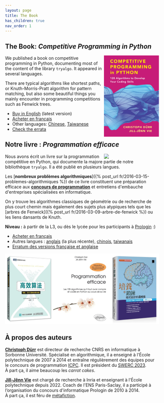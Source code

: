 ```yaml
---
layout: page
title: The Book
has_children: true
nav_order: 1
---
```


## The Book: *Competitive Programming in Python*

<a href="https://amzn.to/45itxtF"><img src="/static/tryalgo-en.jpg" style="float: right" width="180" /></a>

We published a book on competitive programming in Python, documenting most of the content of the library `tryalgo`. It appeared in several languages.

There are typical algorithms like shortest paths, or Knuth-Morris-Pratt algorithm for pattern matching, but also some beautiful things you mainly encounter in programming competitions such as Fenwick trees.

- [Buy in English](https://amzn.to/45itxtF) (latest version)
- [Acheter en français](https://amzn.to/3SAzuPt)
- Other languages: [Chinese](https://book.douban.com/subject/30210075/), [Taiwanese](https://www.drmaster.com.tw/Bookinfo.asp?BookID=MP11906)
- [Check the errata](/errata)

## Notre livre : *Programmation efficace*

<a href="https://amzn.to/3SAzuPt"><img src="/static/cover.jpg" style="float: right" width="180" /></a>

Nous avons écrit un livre sur la programmation compétitive en Python, qui documente la majore partie de notre bibliothèque `tryalgo`. Il a été publié en plusieurs langues.

Les [**nombreux problèmes algorithmiques**]({% post_url fr/2016-03-15-problemes-algorithmiques %}) de ce livre constituent une préparation efficace aux [**concours de programmation**](/contests/) et entretiens d'embauche d'entreprises spécialisées en informatique.

On y trouve les algorithmes classiques de géométrie ou de recherche de plus court chemin mais également des sujets plus atypiques tels que les [arbres de Fenwick]({% post_url fr/2016-03-09-arbre-de-fenwick %}) ou les liens dansants de Knuth.

**Niveau :** à partir de la L3, ou dès le lycée pour les participants à [Prologin](http://prologin.org) :)

- [Acheter en français](https://amzn.to/3SAzuPt)
- Autres langues : [anglais](https://amzn.to/45itxtF) (la plus récente), [chinois](https://book.douban.com/subject/30210075/), [taiwanais](http://www.drmaster.com.tw/Bookinfo.asp?BookID=MP11906)
- [Erratum des versions française et anglaise](/errata)

![](/static/books.jpg)

## À propos des auteurs

[**Christoph Dürr**](http://www-desir.lip6.fr/~durrc/) est directeur de recherche CNRS en informatique à Sorbonne Université. Spécialisé en algorithmique, il a enseigné à l'École polytechnique de 2007 à 2014 et entraîne régulièrement des équipes pour le concours de programmation [ICPC](/acm/). Il est président du [SWERC 2023](https://swerc.eu).  
À part ça, il aime beaucoup les *carrot cakes*.

[**Jill-Jênn Vie**](http://jill-jenn.net) est chargé de recherche à Inria et enseignant à l'École polytechnique depuis 2022. Coach de l'ENS Paris-Saclay, il a participé à l’organisation du concours d'informatique Prologin de 2010 à 2014.  
À part ça, il est féru de [métafiction](https://club-meta.fr).

